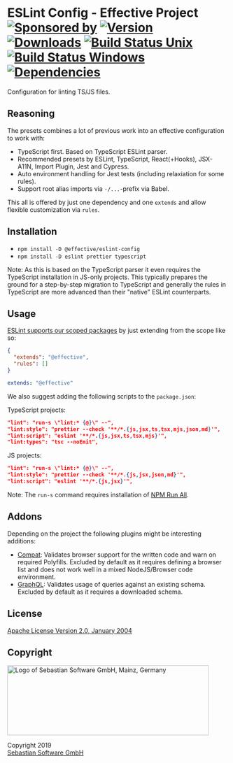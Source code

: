 # ESLint Config - Effective Project<br/>[![Sponsored by][sponsor-img]][sponsor] [![Version][npm-version-img]][npm] [![Downloads][npm-downloads-img]][npm] [![Build Status Unix][travis-img]][travis] [![Build Status Windows][appveyor-img]][appveyor] [![Dependencies][deps-img]][deps]

[sponsor]: https://www.sebastian-software.de
[deps]: https://david-dm.org/sebastian-software/effective-eslint-config
[npm]: https://www.npmjs.com/package/@effective/eslint-config
[travis]: https://travis-ci.org/sebastian-software/effective-eslint-config
[appveyor]: https://ci.appveyor.com/project/swernerx/effective-eslint-config/branch/master
[sponsor-img]: https://badgen.net/badge/Sponsored%20by/Sebastian%20Software/692446
[deps-img]: https://badgen.net/david/dep/sebastian-software/effective-eslint-config
[npm-downloads-img]: https://badgen.net/npm/dm/@effective/eslint-config
[npm-version-img]: https://badgen.net/npm/v/@effective/eslint-config
[travis-img]: https://badgen.net/travis/sebastian-software/effective-eslint-config?label=unix%20build
[appveyor-img]: https://badgen.net/appveyor/ci/swernerx/effective-eslint-config?label=windows%20build

Configuration for linting TS/JS files.

## Reasoning

The presets combines a lot of previous work into an effective configuration to work with:

- TypeScript first. Based on TypeScript ESLint parser.
- Recommended presets by ESLint, TypeScript, React(+Hooks), JSX-A11N, Import Plugin, Jest and Cypress.
- Auto environment handling for Jest tests (including relaxiation for some rules).
- Support root alias imports via `-/...`-prefix via Babel.

This all is offered by just one dependency and one `extends` and allow flexible customization via `rules`.

## Installation

- `npm install -D @effective/eslint-config`
- `npm install -D eslint prettier typescript`

Note: As this is based on the TypeScript parser it even requires the TypeScript installation in JS-only projects. This typically prepares the ground for a step-by-step migration to TypeScript and generally the rules in TypeScript are more advanced than their "native" ESLint counterparts.

## Usage

[ESLint supports our scoped packages](https://eslint.org/docs/developer-guide/shareable-configs#npm-scoped-modules) by just extending from the scope like so:

```json
{
  "extends": "@effective",
  "rules": []
}
```

```yaml
extends: "@effective"
```

We also suggest adding the following scripts to the `package.json`:

TypeScript projects:

```json
"lint": "run-s \"lint:* {@}\" --",
"lint:style": "prettier --check '**/*.{js,jsx,ts,tsx,mjs,json,md}'",
"lint:script": "eslint '**/*.{js,jsx,ts,tsx,mjs}'",
"lint:types": "tsc --noEmit",
```

JS projects:

```json
"lint": "run-s \"lint:* {@}\" --",
"lint:style": "prettier --check '**/*.{js,jsx,json,md}'",
"lint:script": "eslint '**/*.{js,jsx}'",
```

Note: The `run-s` command requires installation of [NPM Run All](https://www.npmjs.com/package/npm-run-all).

## Addons

Depending on the project the following plugins might be interesting additions:

- [Compat](https://www.npmjs.com/package/eslint-plugin-compat): Validates browser support for the written code and warn on required Polyfills. Excluded by default as it requires defining a browser list and does not work well in a mixed NodeJS/Browser code environment.
- [GraphQL](https://www.npmjs.com/package/eslint-plugin-graphql): Validates usage of queries against an existing schema. Excluded by default as it requires a downloaded schema.

## License

[Apache License Version 2.0, January 2004](license)

## Copyright

<img src="https://cdn.rawgit.com/sebastian-software/sebastian-software-brand/0d4ec9d6/sebastiansoftware-en.svg" alt="Logo of Sebastian Software GmbH, Mainz, Germany" width="460" height="160"/>

Copyright 2019<br/>[Sebastian Software GmbH](http://www.sebastian-software.de)
